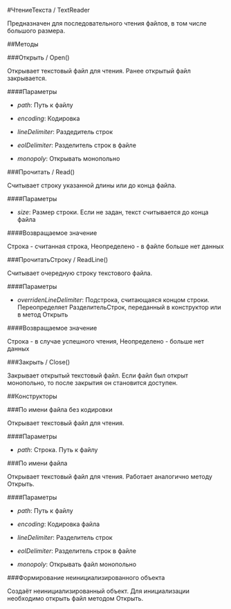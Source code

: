 
#ЧтениеТекста / TextReader

    
    
Предназначен для последовательного чтения файлов, в том числе большого размера.


  
  
##Методы
    
###Открыть / Open()
    
    
    
Открывает текстовый файл для чтения. Ранее открытый файл закрывается.


  
  
####Параметры

* *path*: Путь к файлу

* *encoding*: Кодировка

* *lineDelimiter*: Раздедитель строк

* *eolDelimiter*: Разделитель строк в файле

* *monopoly*: Открывать монопольно

###Прочитать / Read()
    
    
    
Считывает строку указанной длины или до конца файла.


  
  
####Параметры

* *size*: Размер строки. Если не задан, текст считывается до конца файла

####Возвращаемое значение

Строка - считанная строка, Неопределено - в файле больше нет данных

  
###ПрочитатьСтроку / ReadLine()
    
    
    
Считывает очередную строку текстового файла.


  
  
####Параметры

* *overridenLineDelimiter*: Подстрока, считающаяся концом строки. Переопределяет РазделительСтрок,
переданный в конструктор или в метод Открыть

####Возвращаемое значение

Строка - в случае успешного чтения, Неопределено - больше нет данных

  
###Закрыть / Close()
    
    
    
Закрывает открытый текстовый файл. Если файл был открыт монопольно, то после закрытия он становится доступен.


  
  
##Конструкторы

  
###По имени файла без кодировки
    
    
Открывает текстовый файл для чтения.


  
  
####Параметры

* *path*: Строка. Путь к файлу

###По имени файла
    
    
Открывает текстовый файл для чтения. Работает аналогично методу Открыть.


  
  
####Параметры

* *path*: Путь к файлу

* *encoding*: Кодировка файла

* *lineDelimiter*: Разделитель строк

* *eolDelimiter*: Разделитель строк в файле

* *monopoly*: Открывать файл монопольно

###Формирование неинициализированного объекта
    
    
Создаёт неинициализированный объект. Для инициализации необходимо открыть файл методом Открыть.


  
  